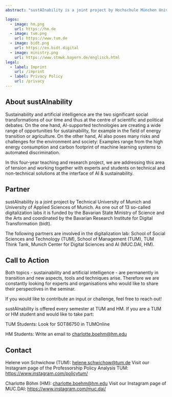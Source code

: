 ```yaml
---
abstract: "sustAInability is a joint project by Hochschule München University of Applied Sciences of Munich and Technical University of Munich. Together with interdisciplinary Master's students, we research opportunities and tackle social and environmental challenges at the intersection of AI and sustainability."

logos:
  - image: hm.png
    url: https://hm.de
  - image: tum.png
    url: https://www.tum.de
  - image: bidt.png
    url: https://en.bidt.digital
  - image: ministry.png
    url: https://www.stmwk.bayern.de/englisch.html
legal:
  - label: Imprint
    url: /imprint
  - label: Privacy Policy
    url: /privacy
---
```


## About sustAInability

Sustainability and artificial intelligence are the two significant social transformations of our time and thus at the centre of scientific and political debates. On the one hand, AI-supported technologies are creating a wide range of opportunities for sustainability, for example in the field of energy transition or agriculture. On the other hand, AI also poses many risks and challenges for the environment and society: Examples range from the high energy consumption and carbon footprint of machine learning systems to automated discrimination. 

In this four-year teaching and research project, we are addressing this area of tension and working together with experts and students on technical and non-technical solutions at the interface of AI & sustainability.

## Partner

sustAInability is a joint project by Technical University of Munich and University of Applied Sciences of Munich. As one out of 13 so-called digitalization labs it is funded by the Bavarian State Ministry of Science and the Arts and coordinated by the Bavarian Research Institute for Digital Transformation (bidt).

The following partners are involved in the digitalization lab: School of Social Sciences and Technology (TUM), School of Management (TUM), TUM Think Tank, Munich Center for Digital Sciences and AI (MUC.DAI, HM).

## Call to Action

Both topics - sustainability and artificial intelligence - are permanently in transition and new aspects, tools and techniques arise. Therefore we are constantly looking for experts and organisations who would like to share their perspectives in the seminar. 

If you would like to contribute an input or challenge, feel free to reach out!

sustAInability is offered every semester at TUM and HM. If you are a TUM or HM student and would like to take part: 

TUM Students: Look for SOT86750 in TUMOnline 

HM Students: Write an email to charlotte.boehm@hm.edu

## Contact

Helene von Schwichow (TUM): helene.schwichow@tum.de
Visit our Instagram page of the Professorship Policy Analysis TUM: https://www.instagram.com/policytum/ 

Charlotte Böhm (HM): charlotte.boehm@hm.edu
Visit our Instagram page of MUC.DAI: https://www.instagram.com/muc.dai/


